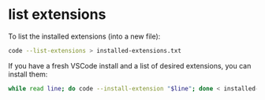 # list extensions

To list the installed extensions (into a new file):

```bash
code --list-extensions > installed-extensions.txt
```

If you have a fresh VSCode install and a list of desired extensions, you can install them:

```bash
while read line; do code --install-extension "$line"; done < installed-extensions.txt
```

